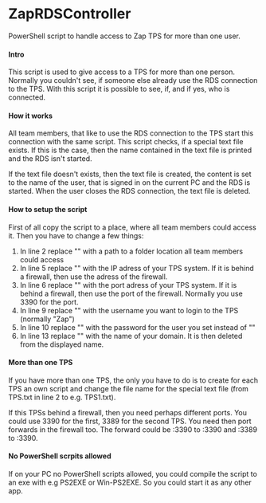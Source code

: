 # ZapRDSController
PowerShell script to handle access to Zap TPS for more than one user.

#### Intro
This script is used to give access to a TPS for more than one 
person. Normally you couldn't see, if someone else already use 
the RDS connection to the TPS. With this script it is possible 
to see, if, and if yes, who is connected.

#### How it works
All team members, that like to use the RDS connection to the TPS start 
this connection with the same script. This script checks, if a special 
text file exists. If this is the case, then the name contained in the 
text file is printed and the RDS isn't started. 

If the text file doesn't exists, then the text file is created, the content 
is set to the name of the user, that is signed in on the current PC and the 
RDS is started. When the user closes the RDS connection, the text file 
is deleted.

#### How to setup the script
First of all copy the script to a place, where all team members could access 
it. Then you have to change a few things:

1. In line 2 replace "<Common used path>" with a path to a folder 
location all team members could access
2. In line 5 replace "<IP of TPS>" with the IP adress of your TPS system. 
If it is behind a firewall, then use the adress of the firewall.
3. In line 6 replace "<Port of TPS>" with the port adress of your TPS system. 
If it is behind a firewall, then use the port of the firewall. Normally you 
use 3390 for the port.
4. In line 9 replace "<User TPS>" with the username you want to login to the TPS 
(normally "Zap")
5. In line 10 replace "<Password TPS>" with the password for the user you 
set instead of "<User TPS>"
4. In line 13 replace "<Domain>" with the name of your domain. 
It is then deleted from the displayed name.

#### More than one TPS
If you have more than one TPS, the only you have to do is to create for each 
TPS an own script and change the file name for the special text file (from 
TPS.txt in line 2 to e.g. TPS1.txt).

If this TPSs behind a firewall, then you need perhaps different ports. You 
could use 3390 for the first, 3389 for the second TPS. You need then port 
forwards in the firewall too. The forward could be <IP address firewall>:3390 
to <IPaddress TPS1>:3390 and <IP address firewall>:3389 to <IPaddress TPS2>:3390.

#### No PowerShell scrpits allowed
If on your PC no PowerShell scripts allowed, you could compile the script to an 
exe with e.g PS2EXE or Win-PS2EXE. So you could start it as any other app.